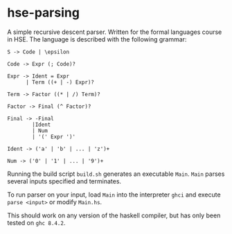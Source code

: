 # hse-parsing
A simple recursive descent parser. Written for the formal languages course in HSE. The language is described with the following grammar:

```
S -> Code | \epsilon

Code -> Expr (; Code)?

Expr -> Ident = Expr
      | Term ((+ | -) Expr)?

Term -> Factor ((* | /) Term)?

Factor -> Final (^ Factor)?
       
Final -> -Final 
        |Ident 
        | Num 
        | '(' Expr ')'

Ident -> ('a' | 'b' | ... | 'z')+

Num -> ('0' | '1' | ... | '9')+
```

Running the build script `build.sh` generates an executable `Main`. `Main` parses several inputs specified and terminates.

To run parser on your input, load `Main` into the interpreter `ghci` and execute `parse <input>` or modify `Main.hs`.

This should work on any version of the haskell compiler, but has only been tested on `ghc 8.4.2`.
